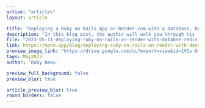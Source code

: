 ```yaml
---
active: "articles"
layout: article

title: "Deploying a Ruby on Rails App on Render.com with a Database, Redis, Sidekiq, and Cron Jobs"
description: "In this blog post, the authir will walk you through his journey of deploying a Rails app on Render with a database, Redis for caching and background jobs, Sidekiq for background job processing, and Cron jobs for running scheduled tasks."
file: "2023-05-11-deploying-ruby-on-rails-on-render-with-databse-redis-sidekiq-cron.md"
link: https://monn.app/blog/deploying-ruby-on-rails-on-render-with-databse-redis-sidekiq-cron 
preview_image_link: "https://drive.google.com/uc?export=view&id=1VSu-UfYapJOxnQ8U1oQC5KH0y2M9jyWj"
tags: May2023
author: 'Ruby News'

preview_full_background: false
preview_blur: true

article_preview_blur: true
round_borders: false
---
```

